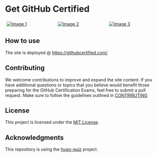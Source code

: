 # Get GitHub Certified

<div style="display: flex; justify-content: center;">
    <div style="flex: 33.33%; padding: 5px;">
        <a href="https://www.credly.com/org/github/badge/github-administration">
            <img src="https://github.com/FidelusAleksander/githubcertified/blob/master/static/images/admin_badge.png?raw=true" alt="Image 1" style="max-width: 100%;">
        </a>
    </div>
    <div style="flex: 33.33%; padding: 5px;">
        <a href="https://www.credly.com/org/github/badge/github-actions">
            <img src="https://github.com/FidelusAleksander/githubcertified/blob/master/static/images/actions_badge.png?raw=true" alt="Image 2" style="max-width: 100%;">
        </a>
    </div>
    <div style="flex: 33.33%; padding: 5px;">
        <a href="https://www.credly.com/org/github/badge/github-advanced-security">
            <img src="https://github.com/FidelusAleksander/githubcertified/blob/master/static/images/advanced_security_badge.png?raw=true" alt="Image 3" style="max-width: 100%;">
        </a>
    </div>
</div>

## How to use

The site is deployed @ https://githubcertified.com/

## Contributing

We welcome contributions to improve and expand the site content.
If you have additional questions or topics that you believe would benefit those preparing for the GitHub Certification Exams,
feel free to submit a pull request.
Make sure to follow the guidelines outlined in [CONTRIBUTING](https://github.com/FidelusAleksander/githubcertified/blob/master/CONTRIBUTING.md)

## License

This project is licensed under the [MIT License](https://github.com/FidelusAleksander/githubcertified/blob/master/LICENSE).

## Acknowledgments

This repository is using the [hugo-quiz](https://github.com/bonartm/hugo-quiz) project.
